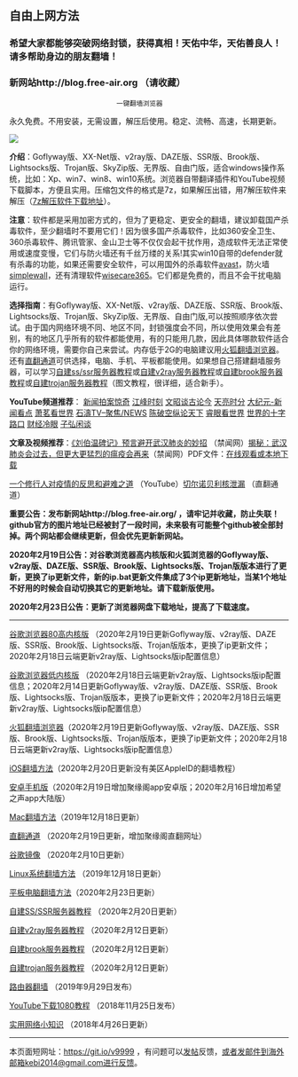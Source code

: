## ************************自由上网方法************************

### 希望大家都能够突破网络封锁，获得真相！天佑中华，天佑善良人！请多帮助身边的朋友翻墙！

### 新网站http://blog.free-air.org （请收藏）

                               一键翻墙浏览器


永久免费。不用安装，无需设置，解压后使用。稳定、流畅、高速，长期更新。

![](https://raw.githubusercontent.com/Alvin9999/pac2/master/%E5%9B%BE%E6%A0%87.PNG)


**介绍**：Goflyway版、XX-Net版、v2ray版、DAZE版、SSR版、Brook版、Lightsocks版、Trojan版、SkyZip版、无界版、自由门版，适合windows操作系统，比如：Xp、win7、win8、win10系统。浏览器自带翻译插件和YouTube视频下载脚本，方便且实用。压缩包文件的格式是7z，如果解压出错，用7解压软件来解压（[7z解压软件下载地址](https://sparanoid.com/lab/7z/)）。

**注意**：软件都是采用加密方式的，但为了更稳定、更安全的翻墙，建议卸载国产杀毒软件，至少翻墙时不要用它们！因为很多国产杀毒软件，比如360安全卫生、360杀毒软件、腾讯管家、金山卫士等不仅仅会起干扰作用，造成软件无法正常使用或速度变慢，它们与防火墙还有千丝万缕的关系!其实win10自带的defender就有杀毒的功能，如果还需要安全软件，可以用国外的杀毒软件[avast](http://files.avast.com/iavs9x/avast_free_antivirus_setup_offline.exe)，防火墙[simplewall](https://github.com/henrypp/simplewall/releases/download/v.2.3.4/simplewall-2.3.4-setup.exe)，还有清理软件[wisecare365](http://downloads.wisecleaner.com/soft/WiseCare365.exe)。它们都是免费的，而且不会干扰电脑运行。

**选择指南**：有Goflyway版、XX-Net版、v2ray版、DAZE版、SSR版、Brook版、Lightsocks版、Trojan版、SkyZip版、无界版、自由门版,可以按照顺序依次尝试。由于国内网络环境不同、地区不同，封锁强度会不同，所以使用效果会有差别，有的地区几乎所有的软件都能使用，有的只能用几款，因此具体哪款软件适合你的网络环境，需要你自己来尝试。内存低于2G的电脑建议用[火狐翻墙浏览器](https://github.com/Alvin9999/new-pac/wiki/%E7%81%AB%E7%8B%90%E7%BF%BB%E5%A2%99%E6%B5%8F%E8%A7%88%E5%99%A8)。还有[直翻通道](https://github.com/Alvin9999/new-pac/wiki/%E7%9B%B4%E7%BF%BB%E9%80%9A%E9%81%93)可供选择，电脑、手机、平板都能使用。如果想自己搭建翻墙服务器，可以学习[自建ss/ssr服务器教程](https://github.com/Alvin9999/new-pac/wiki/%E8%87%AA%E5%BB%BAss%E6%9C%8D%E5%8A%A1%E5%99%A8%E6%95%99%E7%A8%8B)或[自建v2ray服务器教程](https://github.com/Alvin9999/new-pac/wiki/%E8%87%AA%E5%BB%BAv2ray%E6%9C%8D%E5%8A%A1%E5%99%A8%E6%95%99%E7%A8%8B)或[自建brook服务器教程](https://github.com/Alvin9999/new-pac/wiki/%E8%87%AA%E5%BB%BAbrook%E6%9C%8D%E5%8A%A1%E5%99%A8%E6%95%99%E7%A8%8B)或[自建trojan服务器教程](https://github.com/Alvin9999/new-pac/wiki/%E8%87%AA%E5%BB%BAtrojan%E6%9C%8D%E5%8A%A1%E5%99%A8%E6%95%99%E7%A8%8B)（图文教程，很详细，适合新手）。

**YouTube频道推荐**： [新闻拍案惊奇](https://www.youtube.com/user/NTDEducation/videos) [江峰时刻](https://www.youtube.com/channel/UCa6ERCDt3GzkvLye32ar89w/videos) [文昭谈古论今](https://www.youtube.com/channel/UCtAIPjABiQD3qjlEl1T5VpA/featured)  [天亮时分](https://www.youtube.com/channel/UCjvjNeHndz4PGs9JXhzdHqw/videos) 
[大纪元-新闻看点](https://www.youtube.com/channel/UCPMqbkR35zZV1ysWGXJPW-w/videos)  [萧茗看世界](https://www.youtube.com/channel/UC6HcLCrHusY7qLwsWGzfXnw) 
[石濤TV–聚焦/NEWS](https://www.youtube.com/channel/UC6zxZTv5ZbMmEg5GqBmXAUQ/videos)  [陈破空纵论天下](https://www.youtube.com/channel/UCwb7avxK-L5vPjMC1ZIGayw/videos) [睿眼看世界](https://www.youtube.com/channel/UCcWBxfaO69GPOFHSArNET2Q/videos) [世界的十字路口](https://www.youtube.com/channel/UC-A9OzmRcS-SlXIQmvwMf8w/videos) [财经冷眼](https://www.youtube.com/channel/UCn9_KbNANeyYREePe8YA2DA/videos) [子弘闲谈](https://www.youtube.com/channel/UClS1mgEIYLN9k03_B9o2DCw/videos) 

**文章及视频推荐**：[《刘伯温碑记》预言避开武汉肺炎的妙招](https://www.bannedbook.org/bnews/comments/20200207/1272816.html) （禁闻网）[揭秘：武汉肺炎会过去，但更大更猛烈的瘟疫会再来](https://www.bannedbook.org/bnews/comments/20200211/1275071.html)（禁闻网）PDF文件：[在线观看或本地下载](http://173.0.55.66/html/book/lunwy.pdf)

[一个修行人对疫情的反思和避难之道](https://www.youtube.com/watch?v=KzSvhOHPxB4&t=8s) （YouTube）[切尔诺贝利核泄漏](https://ipsite.org/1szq7) （直翻通道）

**重要公告：发布新网站http://blog.free-air.org/ ，请牢记并收藏，防止失联！github官方的图片地址已经被封了一段时间，未来极有可能整个github被全部封掉。两个网站都会继续更新，但会优先更新新网站。**

**2020年2月19日公告：对谷歌浏览器高内核版和火狐浏览器的Goflyway版、v2ray版、DAZE版、SSR版、Brook版、Lightsocks版、Trojan版版本进行了更新，更换了ip更新文件，新的ip.bat更新文件集成了3个ip更新地址，当某1个地址不好用的时候会自动切换其它的更新地址。请下载新版使用。**

**2020年2月23日公告：更新了浏览器网盘下载地址，提高了下载速度。**

***

[谷歌浏览器80高内核版](https://github.com/Alvin9999/new-pac/wiki/%E9%AB%98%E5%86%85%E6%A0%B8%E7%89%88) （2020年2月19日更新Goflyway版、v2ray版、DAZE版、SSR版、Brook版、Lightsocks版、Trojan版版本，更换了ip更新文件；2020年2月18日云端更新v2ray版、Lightsocks版ip配置信息）

[谷歌浏览器低内核版](https://github.com/Alvin9999/new-pac/wiki/%E4%BD%8E%E5%86%85%E6%A0%B8%E7%89%88) （2020年2月18日云端更新v2ray版、Lightsocks版ip配置信息；2020年2月14日更新Goflyway版、v2ray版、DAZE版、SSR版、Brook版、Lightsocks版、Trojan版版本，更换了ip更新文件；2020年2月18日云端更新v2ray版、Lightsocks版ip配置信息）

[火狐翻墙浏览器](https://github.com/Alvin9999/new-pac/wiki/%E7%81%AB%E7%8B%90%E7%BF%BB%E5%A2%99%E6%B5%8F%E8%A7%88%E5%99%A8)（2020年2月19日更新Goflyway版、v2ray版、DAZE版、SSR版、Brook版、Lightsocks版、Trojan版版本，更换了ip更新文件；2020年2月18日云端更新v2ray版、Lightsocks版ip配置信息）

[iOS翻墙方法](https://github.com/Alvin9999/new-pac/wiki/%E8%8B%B9%E6%9E%9C%E6%89%8B%E6%9C%BA%E7%BF%BB%E5%A2%99%E8%BD%AF%E4%BB%B6)（2020年2月20日更新没有美区AppleID的翻墙教程）

[安卓手机版](https://github.com/Alvin9999/new-pac/wiki/%E5%AE%89%E5%8D%93%E6%89%8B%E6%9C%BA%E7%89%88)（2020年2月19日增加聚缘阁app安卓版；2020年2月16日增加希望之声app大陆版）

[Mac翻墙方法](https://github.com/Alvin9999/new-pac/wiki/%E8%8B%B9%E6%9E%9C%E7%94%B5%E8%84%91MAC%E7%BF%BB%E5%A2%99%E8%BD%AF%E4%BB%B6)（2019年12月18日更新）

[直翻通道](https://github.com/Alvin9999/new-pac/wiki/%E7%9B%B4%E7%BF%BB%E9%80%9A%E9%81%93) （2020年2月19日更新，增加聚缘阁直翻网址）

[谷歌镜像](https://github.com/Alvin9999/new-pac/wiki/%E8%B0%B7%E6%AD%8C%E9%95%9C%E5%83%8F) （2020年2月10日更新）

[Linux系统翻墙方法](https://github.com/Alvin9999/new-pac/wiki/Linux%E7%B3%BB%E7%BB%9F%E7%BF%BB%E5%A2%99%E6%96%B9%E6%B3%95) （2019年12月18日更新）

[平板电脑翻墙方法](https://github.com/Alvin9999/new-pac/wiki/%E5%B9%B3%E6%9D%BF%E7%94%B5%E8%84%91%E7%BF%BB%E5%A2%99%E8%BD%AF%E4%BB%B6)（2020年2月23日更新）

[自建SS/SSR服务器教程](https://github.com/Alvin9999/new-pac/wiki/%E8%87%AA%E5%BB%BAss%E6%9C%8D%E5%8A%A1%E5%99%A8%E6%95%99%E7%A8%8B) （2020年2月20日更新）

[自建v2ray服务器教程](https://github.com/Alvin9999/new-pac/wiki/%E8%87%AA%E5%BB%BAv2ray%E6%9C%8D%E5%8A%A1%E5%99%A8%E6%95%99%E7%A8%8B) （2020年2月12日更新）

[自建brook服务器教程](https://github.com/Alvin9999/new-pac/wiki/%E8%87%AA%E5%BB%BAbrook%E6%9C%8D%E5%8A%A1%E5%99%A8%E6%95%99%E7%A8%8B) （2020年2月12日更新）

[自建trojan服务器教程](https://github.com/Alvin9999/new-pac/wiki/%E8%87%AA%E5%BB%BAtrojan%E6%9C%8D%E5%8A%A1%E5%99%A8%E6%95%99%E7%A8%8B) （2020年2月12日更新）

[路由器翻墙](https://github.com/Alvin9999/new-pac/wiki/%E8%B7%AF%E7%94%B1%E5%99%A8%E7%BF%BB%E5%A2%99) （2019年9月29日发布）

[YouTube下载1080教程](https://github.com/Alvin9999/new-pac/wiki/YouTube%E4%B8%8B%E8%BD%BD1080%E6%95%99%E7%A8%8B) （2018年11月25日发布）

[实用网络小知识](https://github.com/Alvin9999/new-pac/wiki/%E5%AE%9E%E7%94%A8%E7%BD%91%E7%BB%9C%E5%B0%8F%E7%9F%A5%E8%AF%86) （2018年4月26日更新）

***

本页面短网址：https://git.io/v9999 ，有问题可以[发帖](https://github.com/Alvin9999/new-pac/issues)反馈，或者发邮件到海外邮箱kebi2014@gmail.com进行反馈。